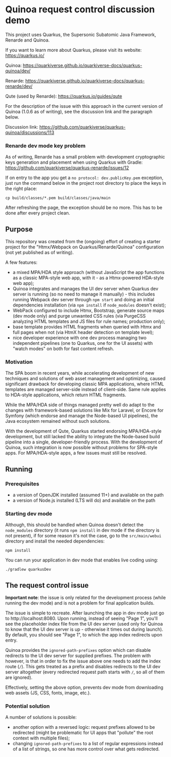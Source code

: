 # Quinoa request control discussion demo

This project uses Quarkus, the Supersonic Subatomic Java Framework, Renarde
and Quinoa.

If you want to learn more about Quarkus, please visit its website:
https://quarkus.io/

Quinoa: https://quarkiverse.github.io/quarkiverse-docs/quarkus-quinoa/dev/

Renarde: https://quarkiverse.github.io/quarkiverse-docs/quarkus-renarde/dev/

Qute (used by Renarde): https://quarkus.io/guides/qute

For the description of the issue with this approach in the current version
of Quinoa (1.0.6 as of writing), see the discussion link and the paragraph
below.

Discussion link: https://github.com/quarkiverse/quarkus-quinoa/discussions/113

### Renarde dev mode key problem

As of writing, Renarde has a small problem with development cryptographic keys
generation and placement when using Quarkus with Gradle:
https://github.com/quarkiverse/quarkus-renarde/issues/12

If on entry to the app you get a `no protocol: dev.publicKey.pem` exception,
just run the command below in the project root directory to place the keys in
the right place:

```shell script
cp build/classes/*.pem build/classes/java/main
```

After refreshing the page, the exception should be no more. This has to be done
after every project clean.


## Purpose

This repository was created from the (ongoing) effort of creating a starter
project for the "Htmx/Webpack on Quarkus/Renarde/Quinoa" configuration (not yet
published as of writing).

A few features:
- a mixed MPA/HDA style approach (without JavaScript the app functions as
  a classic MPA-style web app, with it - as a Htmx-powered HDA-style web app);
- Quinoa integrates and manages the UI dev server when Quarkus dev server is
  running (so no need to manage it manually) - this includes running Webpack
  dev server through `npm start` and doing an initial dependencies installation
  (via `npm install` if `node_modules` doesn't exist);
- WebPack configured to include Htmx, Bootstrap, generate source maps (dev
  mode only) and purge unwanted CSS rules (via PurgeCSS analyzing HTML templates
  and JS files for rule names; production only);
- base template provides HTML fragments when queried with Htmx and full pages 
  when not (via HtmX header detection on template level);
- nice developer experience with one dev process managing two independent
  pipelines (one to Quarkus, one for the UI assets) with "watch modes" on both
  for fast content refresh.

### Motivation

The SPA boom in recent years, while accelerating development of new techniques
and solutions of web asset management and optimizing, caused significant
drawback for developing classic MPA applications, where HTML templates
are managed server-side instead of client-side. Same rule applies to HDA-style
applications, which return HTML fragments.

While the MPA/HDA side of things managed pretty well do adapt to the changes
with framework-based solutions like Mix for Laravel, or Encore for Symfony
(which endorse and manage the Node-based UI pipelines), the Java ecosystem
remained without such solutions.

With the development of Qute, Quarkus started endorsing MPA/HDA-style
development, but still lacked the ability to integrate the Node-based build
pipeline into a single, developer-friendly process. With the development
of Quinoa, such integration is now possible without problems for SPA-style
apps. For MPA/HDA-style apps, a few issues must still be resolved.


## Running

### Prerequisites

- a version of OpenJDK installed (assumed 11+) and available on the path
- a version of Node.js installed (LTS will do) and available on the path

### Starting dev mode

Although, this should be handled when Quinoa doesn't detect the `node_modules`
directory (it runs `npm install` in dev mode if the directory is not present),
if for some reason it's not the case, go to the `src/main/webui` directory
and install the needed dependencies:
```shell script
npm install
```

You can run your application in dev mode that enables live coding using:
```shell script
./gradlew quarkusDev
```

## The request control issue

**Important note**: the issue is only related for the development process
(while running the dev mode) and is not a problem for final application builds. 

The issue is simple to recreate. After launching the app in dev mode just go
to http://localhost:8080. Upon running, instead of seeing "Page 1", you'll see
the placeholder index file from the UI dev server (used only for Quinoa to know
that the UI dev server is up - otherwise it times out during launch). By
default, you should see "Page 1", to which the app index redirects upon entry.

Quinoa provides the `ignored-path-prefixes` option which can disable redirects
to the UI dev server for supplied prefixes. The problem with however, is that
in order to fix the issue above one needs to add the index route (`/`). This
gets treated as a prefix and disables redirects to the UI dev server altogether
(every redirected request path starts with `/`, so all of them are ignored).

Effectively, setting the above option, prevents dev mode from downloading web
assets (JS, CSS, fonts, image, etc.).

### Potential solution

A number of solutions is possible:
- another option with a reversed logic: request prefixes allowed to be
  redirected (might be problematic for UI apps that "pollute" the root
  context with multiple files);
- changing `ignored-path-prefixes` to a list of regular expressions instead of
  a list of strings, so one has more control over what gets redirected.
